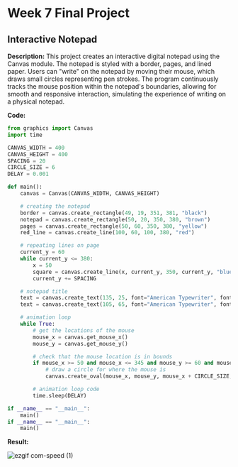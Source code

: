 <h1>Week 7 Final Project</h1>

<h2>Interactive Notepad</h2>

<b>Description:</b> This project creates an interactive digital notepad using the Canvas module. The notepad is styled with a border, pages, and lined paper. Users can "write" on the notepad by moving their mouse, which draws small circles representing pen strokes. The program continuously tracks the mouse position within the notepad's boundaries, allowing for smooth and responsive interaction, simulating the experience of writing on a physical notepad.</b>

<p><b>Code:</b></p>

```python
from graphics import Canvas
import time

CANVAS_WIDTH = 400
CANVAS_HEIGHT = 400
SPACING = 20
CIRCLE_SIZE = 6
DELAY = 0.001

def main():
    canvas = Canvas(CANVAS_WIDTH, CANVAS_HEIGHT)

    # creating the notepad
    border = canvas.create_rectangle(49, 19, 351, 381, "black")
    notepad = canvas.create_rectangle(50, 20, 350, 380, "brown")
    pages = canvas.create_rectangle(50, 60, 350, 380, "yellow")
    red_line = canvas.create_line(100, 60, 100, 380, "red")

    # repeating lines on page
    current_y = 60
    while current_y <= 380:
        x = 50
        square = canvas.create_line(x, current_y, 350, current_y, "blue")
        current_y += SPACING

    # notepad title
    text = canvas.create_text(135, 25, font="American Typewriter", font_size=30, text='NOTEPAD')
    text = canvas.create_text(105, 65, font="American Typewriter", font_size=12, text='Start writing with your mouse!')

    # animation loop
    while True:
        # get the locations of the mouse
        mouse_x = canvas.get_mouse_x()
        mouse_y = canvas.get_mouse_y()

        # check that the mouse location is in bounds
        if mouse_x >= 50 and mouse_x <= 345 and mouse_y >= 60 and mouse_y <= 375:
            # draw a circle for where the mouse is
            canvas.create_oval(mouse_x, mouse_y, mouse_x + CIRCLE_SIZE, mouse_y + CIRCLE_SIZE, 'black')

        # animation loop code
        time.sleep(DELAY)

if __name__ == "__main__":
    main()
if __name__ == "__main__":
    main()
```

<b>Result:</b>
    
![ezgif com-speed (1)](https://github.com/user-attachments/assets/29bc8436-ba6f-4719-8e64-e74c253f9534)

